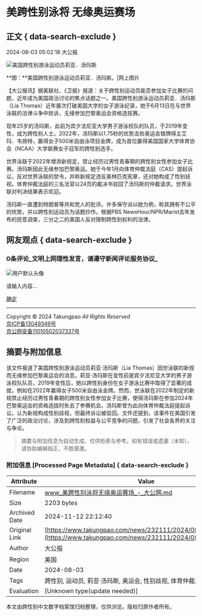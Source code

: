 # 美跨性别泳将 无缘奥运赛场

## 正文 { data-search-exclude }


2024-08-03 05:02:18 大公报

![美国跨性别游泳运动员莉亚．汤玛斯](https://img.takungpao.com/2024/0803/2024080305021864216.jpg)

**图：**美国跨性别游泳运动员莉亚．汤玛斯。|网上图片

【大公报讯】据美联社、《卫报》报道：关于跨性别运动员能否参加女子比赛的问题，近年成为美国政治讨论的焦点话题之一。美国跨性别游泳运动员莉亚．汤玛斯（Lia Thomas）近年屡次打破美国大学的女子游泳纪录，她于6月13日在与世界泳联的法律斗争中败诉，无缘参加巴黎奥运会资格选拔赛。

现年25岁的汤玛斯，此前为宾夕法尼亚大学男子游泳校队的队员，于2019年变性，成为跨性别人士。2022年，汤玛斯以1.75秒的优势击败奥运会银牌得主艾玛．韦扬特，赢得女子500米自由泳项目金牌，成为首位赢得美国国家大学体育协会（NCAA）大学联赛女子冠军的跨性别选手。

世界泳联于2022年增添新规定，禁止经历过男性青春期的跨性别女性参加女子比赛。汤玛斯因此无缘参加巴黎奥运。她于今年1月向体育仲裁法庭（CAS）提起诉讼，反对世界泳联的禁令，并称新规定违反奥林匹克宪章，还对她构成了性别歧视。体育仲裁法庭的三名法官以24页的裁决书驳回了汤玛斯的仲裁请求。世界泳联对判决结果表示欢迎。

汤玛斯一直遭到特朗普等共和党人的批评。许多保守派以她为例，称其拥有不公平的优势，并以跨性别运动员为话题炒作。根据PBS NewsHour/NPR/Marist去年发布的民意调查，三分之二的美国人反对限制跨性别权利的法律。

## 网友观点 { data-search-exclude }

### **0**条评论_文明上网理性发言，请遵守新闻评论服务协议_

![用户默认头像](http://r2d2.takungpao.com/cn/lib/comment/img/user_default.jpg)

请输入内容...

[确定](javascript:;)

---

Copyright © 2024 Takungpao _All Rights Reserved_  
[京ICP备13049349号](http://www.miibeian.gov.cn)  
[京公网安备11010502037337号](http://www.beian.gov.cn/portal/registerSystemInfo?recordcode=11010502037337)

## 摘要与附加信息

<!-- tcd_abstract -->
该文件报道了美国跨性别游泳运动员莉亚·汤玛斯（Lia Thomas）因世泳联的新规而无缘参加巴黎奥运会的消息。莉亚·汤玛斯在变性前是宾夕法尼亚大学的男子游泳校队队员，2019年变性后，她以跨性别身份在女子游泳比赛中取得了显著的成就，例如在2022年赢得女子500米自由泳金牌。然而，世泳联在2022年制定的新规禁止经历过男性青春期的跨性别女性参加女子比赛，使得汤玛斯在参加2024年巴黎奥运会的资格选拔时失去了参赛机会。汤玛斯曾为此向体育仲裁法庭提起诉讼，认为新规构成性别歧视，但最终诉讼被驳回。文件还提到，该事件在美国引发了广泛的政治讨论，涉及到跨性别权益与公平竞争的问题，引发了社会各界的关注与争论。
<!-- tcd_abstract_end -->

> 摘要与附加信息为自动生成，仅供检索与参考。如有错误或遗漏（未知），请协助编辑指正，不胜感激。

### 附加信息 [Processed Page Metadata] { data-search-exclude }

| Attribute       | Value                                  |
|-----------------|----------------------------------------|
| Filename        | www_美跨性别泳将无缘奥运赛场_-_大公网.md                             |
| Size            | 2203 bytes                           |
| Archived Date   | 2024-11-12 22:12:40                             |
| Original Link   | [https://www.takungpao.com/news/232111/2024/0803/997318.html](https://www.takungpao.com/news/232111/2024/0803/997318.html)                       |
| Author          | 大公报                               |
| Region          | 美国                               |
| Date            | 2024-08-03                                 |
| Tags            | 跨性别, 运动员, 莉亚·汤玛斯, 奥运会, 性别歧视, 体育仲裁法庭, 社会争论                                 |
| Evaluation            | [Unknown type(update needed)]                                 |
<!-- tcd_table_end -->

本文由跨性别中文数字档案馆归档整理，仅供浏览。版权归原作者所有。
